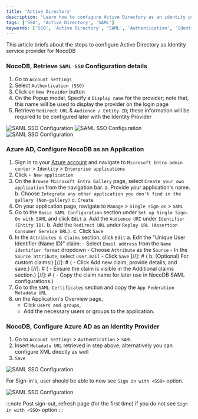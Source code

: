 ```yaml
---
title: 'Active Directory' 
description: 'Learn how to configure Active Directory as an identity provider for NocoDB.' 
tags: ['SSO', 'Active Directory', 'SAML']
keywords: ['SSO', 'Active Directory', 'SAML', 'Authentication', 'Identity Provider']
---
```


This article briefs about the steps to configure Active Directory as Identity service provider for NocoDB

### NocoDB, Retrieve `SAML SSO` Configuration details
1. Go to `Account Settings`
2. Select `Authentication (SSO)`
3. Click on `New Provider` button
4. On the Popup modal, Specify a `Display name` for the provider; note that, this name will be used to display the provider on the login page
5. Retrieve `Redirect URL` & `Audience / Entity ID`; these information will be required to be configured later with the Identity Provider

![SAML SSO Configuration](/img/v2/account-settings/SSO-1.png)
![SAML SSO Configuration](/img/v2/account-settings/SAML-2.png)
![SAML SSO Configuration](/img/v2/account-settings/SAML-3.png)


### Azure AD, Configure NocoDB as an Application
1. Sign in to your [Azure account](https://portal.azure.com/#allservices) and navigate to `Microsoft Entra admin center` > `Identity` > `Enterprise applications`
2. Click `+ New application` 
3. On the `Browse Microsoft Entra Gallery` page, select `Create your own application` from the navigation bar.
   a. Provide your application's name.
   b. Choose `Integrate any other application you don't find in the gallery (Non-gallery)` 
   c. `Create`
4. On your application page, navigate to `Manage` > `Single sign-on` > `SAML`
5. Go to the `Basic SAML Configuration` section under `Set up Single Sign-On with SAML` and click `Edit`
   a. Add the `Audience URI` under `Identifier (Entity ID)`.
   b. Add the `Redirect URL` under `Replay URL (Assertion Consumer Service URL)`.
   c. Click `Save`
6. In the `Attributes & Claims` section, click `Edit`
   a. Edit the "Unique User Identifier (Name ID)" claim:
        - Select `Email address` from the `Name identifier format` dropdown
        - Choose `Attribute` as the `Source`
        - In the `Source attribute`, select `user.mail`
        - Click `Save`
[//]: # (   b. &#40;Optional&#41; For custom claims:)
[//]: # (        - Click Add new claim, provide details, and save.)
[//]: # (        - Ensure the claim is visible in the Additional claims section.)
[//]: # (        - Copy the claim name for later use in NocoDB SAML configurations.)
7. Go to the `SAML Certificates` section and copy the `App Federation Metadata URL`
8. on the Application's Overview page, 
    - Click `Users and groups`, 
    - Add the necessary users or groups to the application.


### NocoDB, Configure Azure AD as an Identity Provider
1. Go to `Account Settings` > `Authentication` > `SAML`
2. Insert `Metadata URL` retrieved in step above; alternatively you can configure XML directly as well
3. `Save`

![SAML SSO Configuration](/img/v2/account-settings/SAML-4.png)

For Sign-in's, user should be able to now see `Sign in with <SSO>` option.

![SAML SSO Configuration](/img/v2/account-settings/SSO-SignIn.png)

:::note
Post sign-out, refresh page (for the first time) if you do not see `Sign in with <SSO>` option
:::